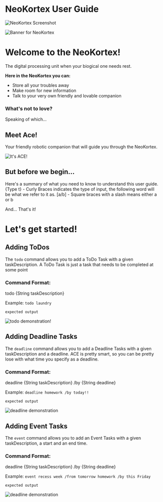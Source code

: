 
# NeoKortex User Guide

![NeoKortex Screenshot](Ui.png)

![Banner for NeoKortex](images/NeoKortex%20Banner.png)
# Welcome to the NeoKortex!
The digital processing unit when your biogical one needs rest.

__Here in the NeoKortex you can:__
* Store all your troubles away
* Make room for new information
* Talk to your very own friendly and lovable companion

### What's not to love?

Speaking of which...

## Meet Ace!
Your friendly robotic companion that will guide you through the
NeoKortex.

![It's ACE!](images/ACE_HAPPY.png)

## But before we begin...
Here's a summary of what you need to know to understand this user guide.
{Type t} - Curly Braces indicates the type of input, the following word will be what we refer to it as.
\[a/b\] - Square braces with a slash means either a or b

And... That's it!
# Let's get started!

## Adding ToDos
The `todo` command allows you to add a ToDo Task with a given taskDescription. A ToDo Task is just a task that needs to be completed at some point

### Command Format:
todo {String taskDescription}

Example: `todo laundry`


```
expected output
```
![todo demonstration!](images/TODO.png)

## Adding Deadline Tasks
The `deadline` command allows you to add a Deadline Tasks with a given taskDescription and a deadline.
ACE is pretty smart, so you can be pretty lose with what time you specify as a deadline.


### Command Format:
deadline {String taskDescription} /by {String deadline}

Example: `deadline homework /by today!!`


```
expected output
```
![deadline demonstration](images/Todo.png)

## Adding Event Tasks
The `event` command allows you to add an Event Tasks with a given taskDescription, a start and 
an end time.

### Command Format:
deadline {String taskDescription} /by {String deadline}

Example: `event recess week /from tomorrow homework /by this Friday`


```
expected output
```
![deadline demonstration](images/Event.png)

